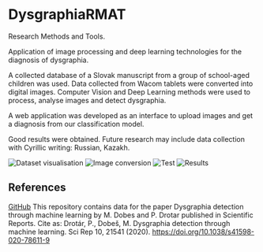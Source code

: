 # DysgraphiaRMAT
Research Methods and Tools.

Application of image processing and deep learning technologies for the diagnosis of dysgraphia.

A collected database of a Slovak manuscript from a group of school-aged children was used. Data collected from Wacom tablets were converted into digital images. Computer Vision and Deep Learning methods were used to process, analyse images and detect dysgraphia. 

A web application was developed as an interface to upload images and get a diagnosis from our classification model.

Good results were obtained. Future research may include data collection with Cyrillic writing: Russian, Kazakh. 


![Dataset visualisation](https://github.com/Alar-q/DysgraphiaRMAT/blob/main/git_images/sentence.png)
![Image conversion](https://github.com/Alar-q/DysgraphiaRMAT/blob/main/git_images/image%20with%20handwriting.png)
![Test](https://github.com/Alar-q/DysgraphiaRMAT/blob/main/git_images/test_code.jpg)
![Results](https://github.com/Alar-q/DysgraphiaRMAT/blob/main/git_images/evaluation.png)

## References

[GitHub](https://github.com/peet292929/Dysgraphia-detection-through-machine-learning) This repository contains data for the paper Dysgraphia detection through machine learning by M. Dobes and P. Drotar published in Scientific Reports. Cite as: Drotár, P., Dobeš, M. Dysgraphia detection through machine learning. Sci Rep 10, 21541 (2020). https://doi.org/10.1038/s41598-020-78611-9
